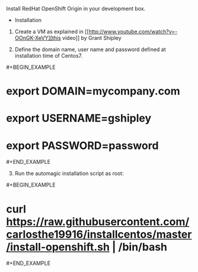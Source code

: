 Install RedHat OpenShift Origin in your development box.


* Installation

1. Create a VM as explained in [[http://www.youtube.com/watch?v=-OOnGK-XeVY][this video]] by Grant Shipley

2. Define the domain name, user name and password defined at installation time of Centos7.

#+BEGIN_EXAMPLE
# export DOMAIN=mycompany.com
# export USERNAME=gshipley
# export PASSWORD=password
#+END_EXAMPLE

3. Run the automagic installation script as root:

#+BEGIN_EXAMPLE
# curl https://raw.githubusercontent.com/carlosthe19916/installcentos/master/install-openshift.sh | /bin/bash
#+END_EXAMPLE
